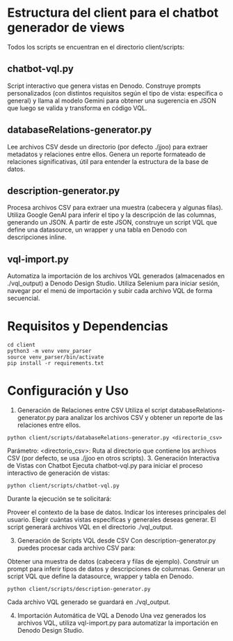 # Estructura del client para el chatbot generador de views
Todos los scripts se encuentran en el directorio client/scripts:

## chatbot-vql.py

Script interactivo que genera vistas en Denodo.
Construye prompts personalizados (con distintos requisitos según el tipo de vista: específica o general) y llama al modelo Gemini para obtener una sugerencia en JSON que luego se valida y transforma en código VQL.

## databaseRelations-generator.py

Lee archivos CSV desde un directorio (por defecto ./jjoo) para extraer metadatos y relaciones entre ellos.
Genera un reporte formateado de relaciones significativas, útil para entender la estructura de la base de datos.

## description-generator.py

Procesa archivos CSV para extraer una muestra (cabecera y algunas filas).
Utiliza Google GenAI para inferir el tipo y la descripción de las columnas, generando un JSON.
A partir de este JSON, construye un script VQL que define una datasource, un wrapper y una tabla en Denodo con descripciones inline.

## vql-import.py

Automatiza la importación de los archivos VQL generados (almacenados en ./vql_output) a Denodo Design Studio.
Utiliza Selenium para iniciar sesión, navegar por el menú de importación y subir cada archivo VQL de forma secuencial.

# Requisitos y Dependencias

```
cd client
python3 -m venv venv_parser
source venv_parser/bin/activate
pip install -r requirements.txt
```

# Configuración y Uso
1. Generación de Relaciones entre CSV
Utiliza el script databaseRelations-generator.py para analizar los archivos CSV y obtener un reporte de las relaciones entre ellos.
```
python client/scripts/databaseRelations-generator.py <directorio_csv>
```
Parámetro:
<directorio_csv>: Ruta al directorio que contiene los archivos CSV (por defecto, se usa ./jjoo en otros scripts).
3. Generación Interactiva de Vistas con Chatbot
Ejecuta chatbot-vql.py para iniciar el proceso interactivo de generación de vistas:

```
python client/scripts/chatbot-vql.py
```
Durante la ejecución se te solicitará:

Proveer el contexto de la base de datos.
Indicar los intereses principales del usuario.
Elegir cuántas vistas específicas y generales deseas generar.
El script generará archivos VQL en el directorio ./vql_output.

3. Generación de Scripts VQL desde CSV
Con description-generator.py puedes procesar cada archivo CSV para:

Obtener una muestra de datos (cabecera y filas de ejemplo).
Construir un prompt para inferir tipos de datos y descripciones de columnas.
Generar un script VQL que define la datasource, wrapper y tabla en Denodo.
```
python client/scripts/description-generator.py
```
Cada archivo VQL generado se guardará en ./vql_output.

4. Importación Automática de VQL a Denodo
Una vez generados los archivos VQL, utiliza vql-import.py para automatizar la importación en Denodo Design Studio.
